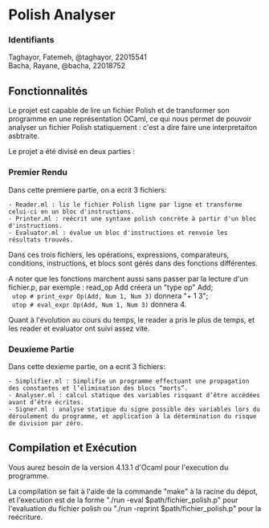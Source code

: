 # Polish Analyser

### Identifiants
Taghayor, Fatemeh, @taghayor, 22015541 </br>
Bacha,    Rayane,  @bacha,    22018752

## Fonctionnalités
Le projet est capable de lire un fichier Polish et de transformer son
programme en une représentation OCaml, ce qui nous permet de pouvoir analyser 
un fichier Polish statiquement : c'est a dire faire une interpretaiton asbtraite.

Le projet a été divisé en deux parties :

### Premier Rendu
Dans cette premiere partie, on a ecrit 3 fichiers: 

    - Reader.ml : lis le fichier Polish ligne par ligne et transforme celui-ci en un bloc d'instructions.
    - Printer.ml : reécrit une syntaxe polish concrète à partir d'un bloc d'instructions.
    - Evaluator.ml : évalue un bloc d'instructions et renvoie les résultats trouvés.

Dans ces trois fichiers, les opérations, expressions, comparateurs, conditions, instructions, 
et blocs sont gérés dans des fonctions différentes.

A noter que les fonctions marchent aussi sans passer par la lecture d'un fichier.p, par exemple :
read_op Add créera un "type op" Add; </br>
`` utop # print_expr Op(Add, Num 1, Num 3)`` donnera "+ 1 3"; </br>
`` utop # eval_expr Op(Add, Num 1, Num 3)`` donnera 4.

Quant à l'évolution au cours du temps, le reader a pris le plus de temps, et les reader et evaluator ont suivi assez vite.

### Deuxieme Partie
Dans cette dexieme partie, on a ecrit 3 fichiers: 

    - Simplifier.ml : Simplifie un programme effectuant une propagation des constantes et l’élimination des blocs “morts”.
    - Analyser.ml : calcul statique des variables risquant d’être accédées avant d’être écrites.
    - Signer.ml : analyse statique du signe possible des variables lors du déroulement du programme, et application à la détermination du risque de division par zéro.



## Compilation et Exécution

Vous aurez besoin de la version 4.13.1 d'Ocaml pour l'execution du programme.

La compilation se fait à l'aide de la commande "make" à la racine du dépot, et l'execution 
est de la forme "./run -eval $path/fichier_polish.p" pour l'evaluation du fichier polish 
ou "./run -reprint $path/fichier_polish.p" pour la reécriture.
